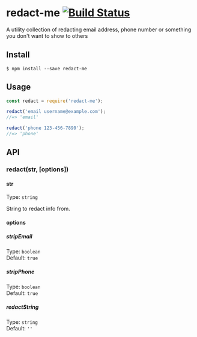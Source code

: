 # redact-me [![Build Status](https://travis-ci.org/soleo/redact-me.svg?branch=master)](https://travis-ci.org/soleo/redact-me)

A utility collection of redacting email address, phone number or something you don't want to show to others

## Install

```
$ npm install --save redact-me
```


## Usage

```js
const redact = require('redact-me');

redact('email username@example.com');
//=> 'email'

redact('phone 123-456-7890');
//=> 'phone'
```


## API

### redact(str, [options])

#### str

Type: `string`

String to redact info from.

#### options

##### stripEmail

Type: `boolean`  
Default: `true`

##### stripPhone

Type: `boolean`  
Default: `true`

##### redactString

Type: `string`  
Default: `''`


